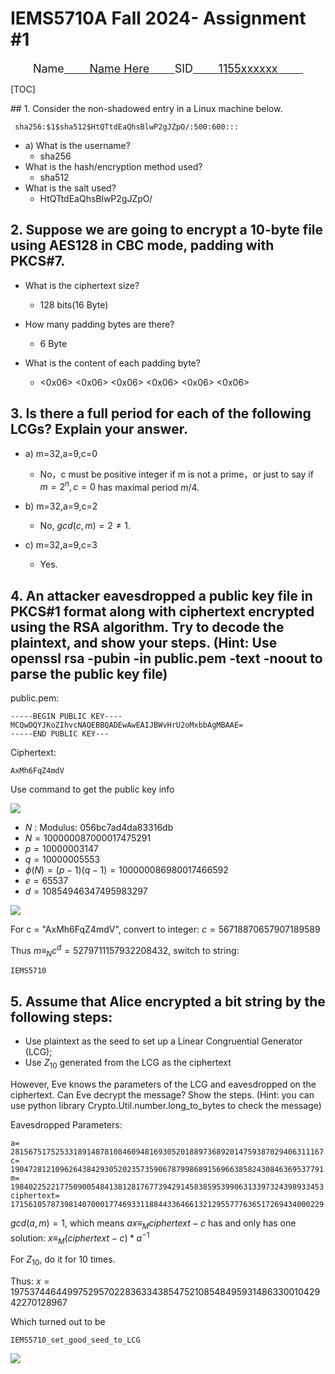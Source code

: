 # IEMS5710A Fall 2024- Assignment #1

<div align=center style="font-size: 18px;">
    Name<u>&nbsp;&nbsp;&nbsp;&nbsp;&nbsp;&nbsp;&nbsp;&nbsp;</u><u>Name Here</u><u>&nbsp;&nbsp;&nbsp;&nbsp;&nbsp;&nbsp;&nbsp;&nbsp;</u>SID<u>&nbsp;&nbsp;&nbsp;&nbsp;&nbsp;&nbsp;&nbsp;&nbsp;</u><u>1155xxxxxx</u><u>&nbsp;&nbsp;&nbsp;&nbsp;&nbsp;&nbsp;&nbsp;&nbsp;</u><br/>
</div>

[TOC]
<div style="page-break-after: always;"></div>
## 1. Consider the non-shadowed entry in a Linux machine below.

```
 sha256:$1$sha512$HtQTtdEaQhsBlwP2gJZpO/:500:600:::
```

- a) What is the username?
    - sha256
- What is the hash/encryption method used?
    - sha512
- What is the salt used?
    - HtQTtdEaQhsBlwP2gJZpO/

## 2. Suppose we are going to encrypt a 10-byte file using AES128 in CBC mode, padding with PKCS#7.

- What is the ciphertext size?
    - 128 bits(16 Byte)

- How many padding bytes are there?
    - 6 Byte

- What is the content of each padding byte?
    - <0x06> <0x06> <0x06> <0x06> <0x06> <0x06>

## 3. Is there a full period for each of the following LCGs? Explain your answer.

- a) m=32,a=9,c=0 
    - No，c must be positive integer if m is not a prime，or just to say if $m = 2^n, c = 0$ has maximal period *m*/4.

- b) m=32,a=9,c=2 
    - No, $gcd(c, m) = 2 \neq 1$.

- c) m=32,a=9,c=3
    - Yes.

## 4. An attacker eavesdropped a public key file in PKCS#1 format along with ciphertext encrypted using the RSA algorithm. Try to decode the plaintext, and show your steps. (Hint: Use openssl rsa -pubin -in public.pem -text -noout to parse the public key file)

public.pem:

```
-----BEGIN PUBLIC KEY----
MCQwDQYJKoZIhvcNAQEBBQADEwAwEAIJBWvHrU2oMxbbAgMBAAE=
-----END PUBLIC KEY---
```

Ciphertext:

```
AxMh6FqZ4mdV
```

Use command to get the public key info

<img src="https://cdn.jsdelivr.net/gh/MonsterXia/Piclibrary/Pic202411100458319.png"/>

- $N$ : Modulus: 056bc7ad4da83316db
- $N = 100000087000017475291$ 
- $p = 10000003147$ 
- $q = 10000005553$
- $\phi(N) = (p-1)(q-1) = 100000086980017466592$
- $e = 65537$
- $d = 10854946347495983297$ 

<img src="https://cdn.jsdelivr.net/gh/MonsterXia/Piclibrary/Pic202411101937558.png"/>

For c = "AxMh6FqZ4mdV", convert to integer: $c = 56718870657907189589$

Thus $m \equiv_{N} c^d = 5279711157932208432$, switch to string: 

```
IEMS5710
```

## 5. Assume that Alice encrypted a bit string by the following steps:

- Use plaintext as the seed to set up a Linear Congruential Generator (LCG);
-  Use $Z_{10}$ generated from the LCG as the ciphertext

However, Eve knows the parameters of the LCG and eavesdropped on the ciphertext. Can Eve decrypt the message? Show the steps. (Hint: you can use python library Crypto.Util.number.long_to_bytes to check the message)

Eavesdropped Parameters:

```
a=			2815675175253318914878108460948169305201889736892014759387029406311167
c=			1904728121096264384293052023573590678799868915696638582430846369537791
m=			1984022522177509005484138128176773942914583859539906313397324398933453
ciphertext=	1715610578739814070001774693311884433646613212955777636517269434000229
```

$gcd(a,m) = 1$, which means $ax \equiv_M ciphertext - c$ has and only has one solution: $x \equiv_M (ciphertext - c)*a^{-1}$

For $Z_{10}$, do it for 10 times.

Thus: $x = 1975374464499752957022836334385475210854849593148633001042942270128967$

Which turned out to be

```
IEMS5710_set_good_seed_to_LCG
```

<img src="https://cdn.jsdelivr.net/gh/MonsterXia/Piclibrary/Pic202411102258602.png"/>
